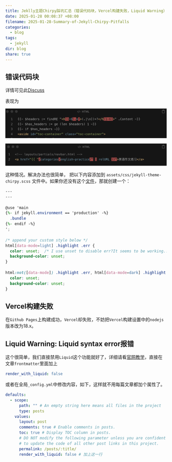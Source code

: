 ```yaml
---
title: Jeklly主题Chirpy踩坑汇总（错误代码块，Vercel构建失败，Liquid Warning）
date: 2025-01-28 00:08:37 +08:00
filename: 2025-01-28-Summary-of-Jekyll-Chirpy-Pitfalls
categories:
  - blog
tags:
  - jekyll
dir: blog
share: true
---
```

## 错误代码块

详情可见此[Discuss](https://github.com/cotes2020/jekyll-theme-chirpy/discussions/1943)

表现为

![Jeklly主题Chirpy错误代码块-20250128.png](../../assets/images/Jeklly%E4%B8%BB%E9%A2%98Chirpy%E9%94%99%E8%AF%AF%E4%BB%A3%E7%A0%81%E5%9D%97-20250128.png)

![Jeklly主题Chirpy错误代码块-20250128-1.png](../../assets/images/Jeklly%E4%B8%BB%E9%A2%98Chirpy%E9%94%99%E8%AF%AF%E4%BB%A3%E7%A0%81%E5%9D%97-20250128-1.png)

这种情况。解决办法也很简单， 把以下内容添加到 `assets/css/jekyll-theme-chirpy.scss` 文件中。如果你还没有这个[文件](https://github.com/cotes2020/jekyll-theme-chirpy/blob/master/assets/css/jekyll-theme-chirpy.scss)，那就创建一个：

```scss
---
---

@use 'main
{%- if jekyll.environment == 'production' -%}
  .bundle
{%- endif -%}
';

/* append your custom style below */
html[data-mode=light] .highlight .err {
  color: unset;  /* I use unset to disable err?It seems to be working.. */
  background-color: unset;
}

html:not([data-mode]) .highlight .err, html[data-mode=dark] .highlight .err {
  color: unset;
  background-color: unset;
}

```

## Vercel构建失败

在`Github Pages`上构建成功，`Vercel`却失败，不妨把`Vercel`构建设置中的`nodejs`版本改为18.x。

## Liquid Warning: Liquid syntax error报错

这个很简单，我们直接禁用`Liquid`这个功能就好了，详细请看[官网教学](https://chirpy.cotes.page/posts/write-a-new-post/#liquid-codes)，直接在文章`frontmatter`里面加上

```yaml
render_with_liquid: false
```

或者在全局`_config.yml`中修改内容，如下，这样就不用每篇文章都加个属性了。

```yml
defaults:
  - scope:
      path: "" # An empty string here means all files in the project
      type: posts
    values:
      layout: post
      comments: true # Enable comments in posts.
      toc: true # Display TOC column in posts.
      # DO NOT modify the following parameter unless you are confident enough
      # to update the code of all other post links in this project.
      permalink: /posts/:title/
      render_with_liquid: false # 加上这一行
```
